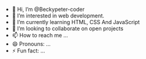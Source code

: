 - 👋 Hi, I’m @Beckypeter-coder
- 👀 I’m interested in web development.
- 🌱 I’m currently learning  HTML, CSS And JavaScript
- 💞️ I’m looking to collaborate on open projects
- 📫 How to reach me ...
- 😄 Pronouns: ...
- ⚡ Fun fact: ...

<!---
Beckypeter-coder/Beckypeter-coder is a ✨ special ✨ repository because its `README.md` (this file) appears on your GitHub profile.
You can click the Preview link to take a look at your changes.
--->
